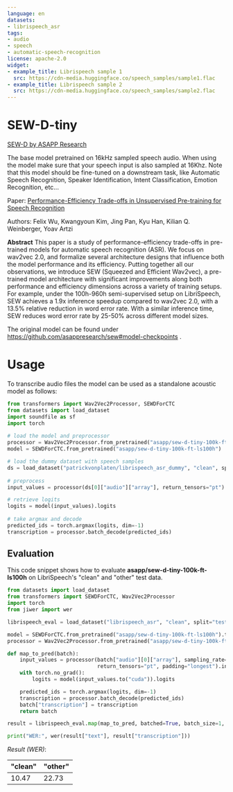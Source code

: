 ```yaml
---
language: en
datasets:
- librispeech_asr
tags:
- audio
- speech
- automatic-speech-recognition
license: apache-2.0
widget:
- example_title: Librispeech sample 1
  src: https://cdn-media.huggingface.co/speech_samples/sample1.flac
- example_title: Librispeech sample 2
  src: https://cdn-media.huggingface.co/speech_samples/sample2.flac
---
```


# SEW-D-tiny

[SEW-D by ASAPP Research](https://github.com/asappresearch/sew)

The base model pretrained on 16kHz sampled speech audio. When using the model make sure that your speech input is also sampled at 16Khz. Note that this model should be fine-tuned on a downstream task, like Automatic Speech Recognition, Speaker Identification, Intent Classification, Emotion Recognition, etc...

Paper: [Performance-Efficiency Trade-offs in Unsupervised Pre-training for Speech Recognition](https://arxiv.org/abs/2109.06870)

Authors: Felix Wu, Kwangyoun Kim, Jing Pan, Kyu Han, Kilian Q. Weinberger, Yoav Artzi

**Abstract**
This paper is a study of performance-efficiency trade-offs in pre-trained models for automatic speech recognition (ASR). We focus on wav2vec 2.0, and formalize several architecture designs that influence both the model performance and its efficiency. Putting together all our observations, we introduce SEW (Squeezed and Efficient Wav2vec), a pre-trained model architecture with significant improvements along both performance and efficiency dimensions across a variety of training setups. For example, under the 100h-960h semi-supervised setup on LibriSpeech, SEW achieves a 1.9x inference speedup compared to wav2vec 2.0, with a 13.5% relative reduction in word error rate. With a similar inference time, SEW reduces word error rate by 25-50% across different model sizes.

The original model can be found under https://github.com/asappresearch/sew#model-checkpoints .

# Usage
To transcribe audio files the model can be used as a standalone acoustic model as follows:
```python
from transformers import Wav2Vec2Processor, SEWDForCTC
from datasets import load_dataset
import soundfile as sf
import torch
 
# load the model and preprocessor
processor = Wav2Vec2Processor.from_pretrained("asapp/sew-d-tiny-100k-ft-ls100h")
model = SEWDForCTC.from_pretrained("asapp/sew-d-tiny-100k-ft-ls100h")

# load the dummy dataset with speech samples
ds = load_dataset("patrickvonplaten/librispeech_asr_dummy", "clean", split="validation")
 
# preprocess
input_values = processor(ds[0]["audio"]["array"], return_tensors="pt").input_values  # Batch size 1

# retrieve logits
logits = model(input_values).logits
 
# take argmax and decode
predicted_ids = torch.argmax(logits, dim=-1)
transcription = processor.batch_decode(predicted_ids)
 ```

 ## Evaluation
 
 This code snippet shows how to evaluate **asapp/sew-d-tiny-100k-ft-ls100h** on LibriSpeech's "clean" and "other" test data.
 
```python
from datasets import load_dataset
from transformers import SEWDForCTC, Wav2Vec2Processor
import torch
from jiwer import wer

librispeech_eval = load_dataset("librispeech_asr", "clean", split="test")

model = SEWDForCTC.from_pretrained("asapp/sew-d-tiny-100k-ft-ls100h").to("cuda")
processor = Wav2Vec2Processor.from_pretrained("asapp/sew-d-tiny-100k-ft-ls100h")

def map_to_pred(batch):
    input_values = processor(batch["audio"][0]["array"], sampling_rate=16000, 
                             return_tensors="pt", padding="longest").input_values
    with torch.no_grad():
        logits = model(input_values.to("cuda")).logits

    predicted_ids = torch.argmax(logits, dim=-1)
    transcription = processor.batch_decode(predicted_ids)
    batch["transcription"] = transcription
    return batch

result = librispeech_eval.map(map_to_pred, batched=True, batch_size=1, remove_columns=["audio"])

print("WER:", wer(result["text"], result["transcription"]))
```

*Result (WER)*:

| "clean" | "other" |
| --- | --- |
| 10.47 | 22.73 |
